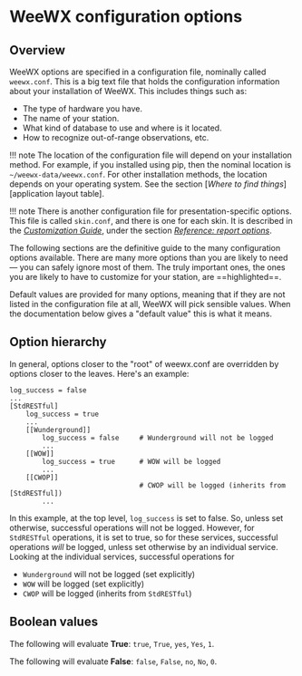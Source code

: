 # WeeWX configuration options

## Overview

WeeWX options are specified in a configuration file, nominally called
`weewx.conf`. This is a big text file that holds the configuration information
about your installation of WeeWX. This includes things such as:

* The type of hardware you have.
* The name of your station.
* What kind of database to use and where is it located.
* How to recognize out-of-range observations, etc.

!!! note
    The location of the configuration file will depend on your installation
    method. For example, if you installed using pip, then the nominal location
    is `~/weewx-data/weewx.conf`. For other installation methods, the location
    depends on your operating system. See the section
    [*Where to find things*][application layout table].


!!! note
    There is another configuration file for presentation-specific options.
    This file is called `skin.conf`, and there is one for each skin. It is
    described in the [*Customization Guide*](../../custom/), under the section
    [*Reference: report options*](../../custom/report-options/).


The following sections are the definitive guide to the many configuration
options available. There are many more options than you are likely to need
&mdash; you can safely ignore most of them. The truly important ones, the
ones you are likely to have to customize for your station, are ==highlighted==.

Default values are provided for many options, meaning that if they are not
listed in the configuration file at all, WeeWX will pick sensible values. When
the documentation below gives a "default value" this is what it means.


## Option hierarchy

In general, options closer to the "root" of weewx.conf are overridden by
options closer to the leaves. Here's an example:

```
log_success = false
...
[StdRESTful]
    log_success = true
    ...
    [[Wunderground]]
        log_success = false     # Wunderground will not be logged
        ...
    [[WOW]]
        log_success = true      # WOW will be logged
        ...
    [[CWOP]]
                                # CWOP will be logged (inherits from [StdRESTful])
        ...
```

In this example, at the top level, `log_success` is set to false. So, unless
set otherwise, successful operations will not be logged. However, for
`StdRESTful` operations, it is set to true, so for these services, successful
operations _will_ be logged, unless set otherwise by an individual service.
Looking at the individual services, successful operations for

* `Wunderground` will not be logged (set explicitly)
* `WOW` will be logged (set explicitly)
* `CWOP` will be logged (inherits from `StdRESTful`)

## Boolean values

The following will evaluate **True**: `true`, `True`, `yes`, `Yes`, `1`.

The following will evaluate **False**: `false`, `False`, `no`, `No`, `0`.

